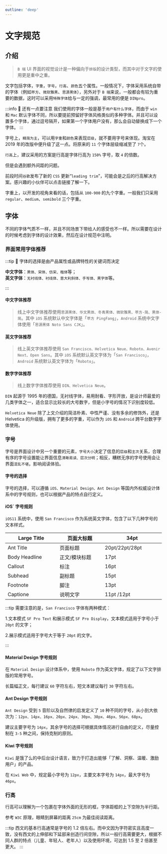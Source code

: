 ```yaml
---
outline: 'deep'
---
```


# 文字规范

## 介绍

> `B 端` UI 界面的视觉设计是一种偏向于`排版`的设计类型，而其中对于文字的使用更是重中之重。

文字包括字体，`字重`，`字号`，`行高`、`颜色`五个属性。一般情况下，字体采用系统自带的字体（例如`苹方`、`微软雅黑`、`思源黑体`），另外对于 `B 端`来说，一般都会有较为重要的数据，这时可以采用`特殊字体`给与一定的强调，最常用的便是 `DINpro`。

:::info :bell: 还有一点要注意
我们使用的字体一般是基于`用户有什么字体`，而由于 `win` 和 `Mac` 默认字体不同，所以要提前预留好字体风格类似的多种字体。并且可以设置多个字体，通过逗号隔开，如果第一个字体用户没有，那么会自动替换成下一个字体。
:::

<DocImage src="ui/5.png"/>

字号上，`精简为主`，可以用`字重`和`颜色`来表现`层级`，就不要用字号来体现。淘宝在 2019 年的改版中便升级了这一点。将原来的 `11` 个字体层级缩减至了 `7`个。

`行高`上，建议采用的方案是行高是字体行高为 `150%` 字号，取 `4` 的倍数。

但是会遇到额外间距的问题。

<DocImage src="ui/6.png"/>

前段时间`谷歌`发布了新的 `CSS` 更新“`leading trim`”，可能会是之后的行高解决方案。感兴趣的小伙伴可以点击链接了解一下。

字重上，以开发的视角来看的话，包括从 `100-900` 的九个字重。一般我们只采用 `regular`、`medium`、`semibold` 三个字重。

## 字体

不同的字体气质不一样，并且不同场景下带给人的感受也不一样。所以需要在设计的时候考虑到字体的设计效果，然后在设计规范中注明。

<DocImage src="ui/85.png"/>

### 界面常用字体推荐

:::tip 🔎 字体的选择是由产品属性或品牌特性的关键词而决定

**中文字体**：`黑体、宋体、仿宋、楷体`等；  
**英文字体**：`无衬线体、衬线体、意大利斜体、手写体、黑字体`等。

:::

#### 中文字体推荐

> 线上中文字体推荐使用`思源黑体、华文黑体、冬青黑体、微软雅黑、苹方-简、黑体-简`。其中 `iOS` 系统默认中文字体是「`苹方 PingFang`」，`Android` 系统中文字体使用「`思源黑体 Noto Sans CJK`」。

<DocImage src="ui/70.png"/>

#### 英文字体推荐

> 线上英文字体推荐使用 `San Francisco、Helvetica Neue、Roboto、Avenir Next、Open Sans`。其中 `iOS` 系统默认英文字体为「`San Francisco`」，`Android` 系统默认英文字体为「`Roboto`」。

<DocImage src="ui/71.png"/>

#### 数字字体推荐

> 线上数字字体推荐使用 `DIN、Helvetica Neue`。

`DIN` 起源于 1995 年的德国，无衬线字体，易用耐看、字形开放，是设计师最爱的几类字体之一，适合显示比较长的大号数字，但是小字号的情况下识别度较低。

`Helvetica Neue` 除了上文介绍的简洁朴素、中性严谨、没有多余的修饰外，还是 Helvetica 的升级版，拥有了更多的字重，可以作为 `iOS` 和 `Android` 跨平台数字字体使用。

<DocImage src="ui/72.png"/>

### 字号

字号是界面设计中另一个重要的元素，`字号大小`决定了信息的`层级`和`主次`关系，合理有序的字号设置能让界面信息`清晰易读、层次分明`；相反，糟糕无序的字号使用会让界面`混乱不堪`，影响阅读体验。

#### 字号的选择

字号的选择，可以遵循 `iOS、Material Design、Ant Design` 等国内外权威设计体系中的字号规则，也可以根据产品的特点自行定义。

#### iOS` 字号规则

`iOS11` 系统中，使用 `San Francisco` 作为系统英文字体，包含了以下几种字号的文本样式。

<DocImage src="ui/73.png"/>

<div class="font-table">

| Large Title   | 页面大标题    | 34pt           |
| ------------- | ------------- | -------------- |
| Ant Title     | 页面标题      | 20pt/22pt/28pt |
| Body Headline | 正文/模块标题 | 17pt           |
| Callout       | 标注          | 16pt           |
| Subhead       | 副标题        | 15pt           |
| Footnote      | 脚注          | 13pt           |
| Captione      | 说明文字      | 11pt /12pt     |

</div>

<style type="text/css">
table th:first-of-type,table th:nth-of-type(2),table th:nth-of-type(3) {width: 226px}
</style>

:::tip 需要注意的是，`San Francisco` 字体有两种模式：

1.文本模式 `SF Pro Text` 和展示模式 `SF Pro Display`，文本模式适用于字号小于 `20pt` 的文字；

2.展示模式适用于字号大于等于 `20pt` 的文字。

:::

<DocImage src="ui/74.png"/>

#### Material Design 字号规则

在 `Material Design` 设计体系中，使用 `Roboto` 作为英文字体，规定了以下文字排版的常用字号。

<DocImage src="ui/75.png"/>

长篇幅正文，每行建议 `60` 字符左右，短文本建议每行 `30` 字符左右。

#### Ant Design 字号规则

`Ant Design` 受到 `5` 音阶以及自然律的启发定义了 `10` 种不同的字号，从小到大依次为：`12px、14px、16px、20px、24px、30px、38px、46px、56px、68px`。

<DocImage src="ui/76.png"/>

建议主要字号为 `14px`，其余字号的选择可根据具体情况进行自由的定义，尽量控制在 `3-5` 种之间，保持克制的原则。

#### Kiwi 字号规则

`Kiwi` 是饿了么的中后台设计语言，致力于打造出能够「了解、洞察、温暖、激励用户」的产品。

<DocImage src="ui/77.png"/>

在 `Kiwi Web` 中，规定最小字号为 `12px`，主要文本字号为 `14px`，最大字号为 `46px`。

### 行高

行高可以理解为一个包裹在字体外面的无形的框，字体距框的上下空隙为半行距。

<DocImage src="ui/78.png"/>

参考 `W3C` 原理，眼睛到屏幕的距离 `25cm` 为最佳阅读距离。

:::tip
西文的基本行高通常是字号的 1.2 倍左右。而中文因为字符密实且高度一致，没有西文的上伸部和下延部来创造行间空隙，所以一般行高需要更大，根据不同人群的特点（儿童、年轻人、老年人）以及使用环境，可达到 1.5 至 2 倍甚至更大。
:::
